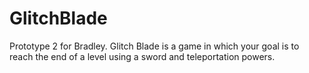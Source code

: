 # GlitchBlade
Prototype 2 for Bradley. Glitch Blade is a game in which your goal is to reach the end of a level using a sword and teleportation powers.
